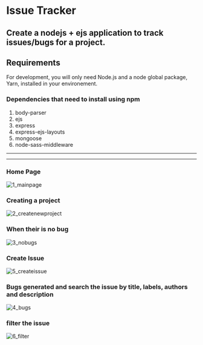 
# Issue Tracker

Create a nodejs + ejs  application to track issues/bugs for a project.
---
## Requirements

For development, you will only need Node.js and a node global package, Yarn, installed in your environement.

### Dependencies that need to install using npm
1. body-parser
2. ejs
3. express
4. express-ejs-layouts
5. mongoose
6. node-sass-middleware
 ---
***
### Home Page
![1_mainpage](https://user-images.githubusercontent.com/85845931/218548463-5729720c-913d-4ce2-b4ac-93ff1ddeeaa7.png)

### Creating a project
![2_createnewproject](https://user-images.githubusercontent.com/85845931/218548567-397f83e6-c7fa-446d-b653-d00e9181803d.png)

### When their is no bug
![3_nobugs](https://user-images.githubusercontent.com/85845931/218548577-70126d2e-46b2-4234-9872-f1640dda32c6.png)

### Create Issue
![5_createissue](https://user-images.githubusercontent.com/85845931/218548641-804a4798-4de5-48f3-80be-ed022bdeb40d.png)

### Bugs generated and search the issue by title, labels, authors and description
![4_bugs](https://user-images.githubusercontent.com/85845931/218548584-f82e8399-f5b4-4dff-a84a-40f874ee4add.png)

### filter the issue 
![6_filter](https://user-images.githubusercontent.com/85845931/218548658-0345ad3e-c9e1-49a5-9cd8-8b09d5bcdf34.png)

